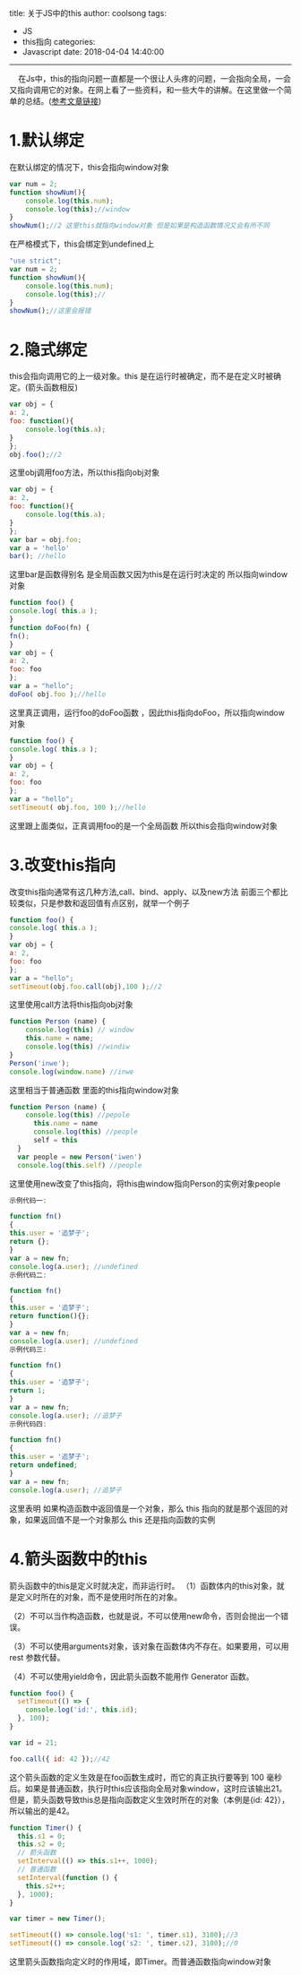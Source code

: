 title: 关于JS中的this
author: coolsong
tags:
  - JS
  - this指向
categories:
  - Javascript
date: 2018-04-04 14:40:00
---

&nbsp;&nbsp;&nbsp;&nbsp;在Js中，this的指向问题一直都是一个很让人头疼的问题，一会指向全局，一会又指向调用它的对象。在网上看了一些资料，和一些大牛的讲解。在这里做一个简单的总结。([参考文章链接](https://www.qdfuns.com/article/47725/e18701ccbbb2c0909bac8e906a42a38f.html))

# 1.默认绑定
在默认绑定的情况下，this会指向window对象
```Javascript
var num = 2;
function showNum(){
	console.log(this.num);
	console.log(this);//window
}
showNum();//2 这里this就指向window对象 但是如果是构造函数情况又会有所不同
```
<!-- more -->
在严格模式下，this会绑定到undefined上
```Javascript
"use strict";
var num = 2;
function showNum(){
	console.log(this.num);
	console.log(this);//
}
showNum();//这里会报错
```

# 2.隐式绑定
this会指向调用它的上一级对象。this 是在运行时被确定，而不是在定义时被确定。(箭头函数相反)
```Javascript
var obj = {
a: 2,
foo: function(){
	console.log(this.a);
}
};
obj.foo();//2 
```
这里obj调用foo方法，所以this指向obj对象
```Javascript
var obj = {
a: 2,
foo: function(){
	console.log(this.a);
}
};
var bar = obj.foo;
var a = 'hello'
bar(); //hello
```
这里bar是函数得别名 是全局函数又因为this是在运行时决定的 所以指向window对象

```Javascript
function foo() {
console.log( this.a );
}
function doFoo(fn) { 
fn(); 
}
var obj = {
a: 2,
foo: foo
};
var a = "hello";
doFoo( obj.foo );//hello
```
这里真正调用，运行foo的doFoo函数 ，因此this指向doFoo，所以指向window对象
```Javascript
function foo() {
console.log( this.a );
}
var obj = {
a: 2,
foo: foo
};
var a = "hello";
setTimeout( obj.foo, 100 );//hello
```
这里跟上面类似，正真调用foo的是一个全局函数 所以this会指向window对象

# 3.改变this指向
改变this指向通常有这几种方法,call、bind、apply、以及new方法
前面三个都比较类似，只是参数和返回值有点区别，就举一个例子
```Javascript
function foo() {
console.log( this.a );
}
var obj = {
a: 2,
foo: foo
};
var a = "hello";
setTimeout(obj.foo.call(obj),100 );//2
```
这里使用call方法将this指向obj对象
```Javascript
function Person (name) {
    console.log(this) // window
    this.name = name;
    console.log(this) //windiw
}
Person('inwe');
console.log(window.name) //inwe
```
这里相当于普通函数 里面的this指向window对象
```Javascript
function Person (name) {
	console.log(this) //pepole
      this.name = name
      console.log(this) //people
      self = this
  }
  var people = new Person('iwen')
  console.log(this.self) //people
```
这里使用new改变了this指向，将this由window指向Person的实例对象people
```Javascript
示例代码一:

function fn()
{
this.user = '追梦子';
return {};
}
var a = new fn;
console.log(a.user); //undefined
示例代码二:

function fn()
{
this.user = '追梦子';
return function(){};
}
var a = new fn;
console.log(a.user); //undefined
示例代码三:

function fn()
{
this.user = '追梦子';
return 1;
}
var a = new fn;
console.log(a.user); //追梦子
示例代码四:

function fn()
{
this.user = '追梦子';
return undefined;
}
var a = new fn;
console.log(a.user); //追梦子
```
这里表明 如果构造函数中返回值是一个对象，那么 this 指向的就是那个返回的对象，如果返回值不是一个对象那么 this 还是指向函数的实例

# 4.箭头函数中的this
箭头函数中的this是定义时就决定，而非运行时。
（1）函数体内的this对象，就是定义时所在的对象，而不是使用时所在的对象。

（2）不可以当作构造函数，也就是说，不可以使用new命令，否则会抛出一个错误。

（3）不可以使用arguments对象，该对象在函数体内不存在。如果要用，可以用 rest 参数代替。

（4）不可以使用yield命令，因此箭头函数不能用作 Generator 函数。

```Javascript
function foo() {
  setTimeout(() => {
    console.log('id:', this.id);
  }, 100);
}

var id = 21;

foo.call({ id: 42 });//42
```
这个箭头函数的定义生效是在foo函数生成时，而它的真正执行要等到 100 毫秒后。如果是普通函数，执行时this应该指向全局对象window，这时应该输出21。但是，箭头函数导致this总是指向函数定义生效时所在的对象（本例是{id: 42}），所以输出的是42。
```Javascript
function Timer() {
  this.s1 = 0;
  this.s2 = 0;
  // 箭头函数
  setInterval(() => this.s1++, 1000);
  // 普通函数
  setInterval(function () {
    this.s2++;
  }, 1000);
}

var timer = new Timer();

setTimeout(() => console.log('s1: ', timer.s1), 3100);//3
setTimeout(() => console.log('s2: ', timer.s2), 3100);//0
```
这里箭头函数指向定义时的作用域，即Timer。而普通函数指向window对象
